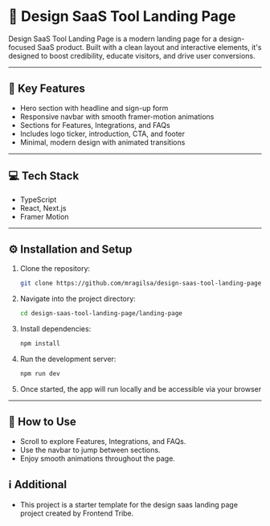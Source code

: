 # 🎨 Design SaaS Tool Landing Page

Design SaaS Tool Landing Page is a modern landing page for a design-focused SaaS product. Built with a clean layout and interactive elements, it's designed to boost credibility, educate visitors, and drive user conversions.

---

## 🔑 Key Features

- Hero section with headline and sign-up form
- Responsive navbar with smooth framer-motion animations
- Sections for Features, Integrations, and FAQs
- Includes logo ticker, introduction, CTA, and footer
- Minimal, modern design with animated transitions


---

## 💻 Tech Stack

- TypeScript 
- React, Next.js  
- Framer Motion  

---

## ⚙️ Installation and Setup

1. Clone the repository:
   ``` bash
   git clone https://github.com/mragilsa/design-saas-tool-landing-page.git

2. Navigate into the project directory:
   ``` bash
   cd design-saas-tool-landing-page/landing-page  

3. Install dependencies:
   ``` bash
   npm install  

4. Run the development server:
    ``` bash
   npm run dev  

5. Once started, the app will run locally and be accessible via your browser

---

## 📘 How to Use

- Scroll to explore Features, Integrations, and FAQs.
- Use the navbar to jump between sections.
- Enjoy smooth animations throughout the page.

## ℹ️ Additional
- This project is a starter template for the design saas landing page project created by Frontend Tribe.
